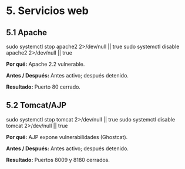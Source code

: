 # 5. Servicios web

## 5.1 Apache
sudo systemctl stop apache2 2>/dev/null || true
sudo systemctl disable apache2 2>/dev/null || true

**Por qué:** Apache 2.2 vulnerable.

**Antes / Después:** Antes activo; después detenido.

**Resultado:** Puerto 80 cerrado.

## 5.2 Tomcat/AJP
sudo systemctl stop tomcat 2>/dev/null || true
sudo systemctl disable tomcat 2>/dev/null || true

**Por qué:** AJP expone vulnerabilidades (Ghostcat).

**Antes / Después:** Antes activo; después detenido.

**Resultado:** Puertos 8009 y 8180 cerrados.

